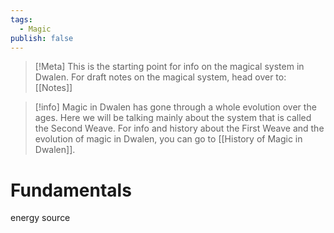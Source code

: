 ```yaml
---
tags:
  - Magic
publish: false
---
```

>[!Meta] 
>This is the starting point for info on the magical system in Dwalen. For draft notes on the magical system, head over to: [[Notes]]

> [!info]
> Magic in Dwalen has gone through a whole evolution over the ages. Here we will be talking mainly about the system that is called the Second Weave. For info and history about the First Weave and the evolution of magic in Dwalen, you can go to [[History of Magic in Dwalen]].




# Fundamentals
energy source


